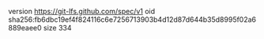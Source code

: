 version https://git-lfs.github.com/spec/v1
oid sha256:fb6dbc19ef4f824116c6e7256713903b4d12d87d644b35d8995f02a6889eaee0
size 334
